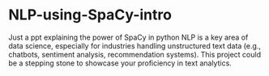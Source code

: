 # NLP-using-SpaCy-intro
Just a ppt explaining the power of SpaCy in python
NLP is a key area of data science, especially for industries handling unstructured text data (e.g., chatbots, sentiment analysis, recommendation systems).
This project could be a stepping stone to showcase your proficiency in text analytics.
